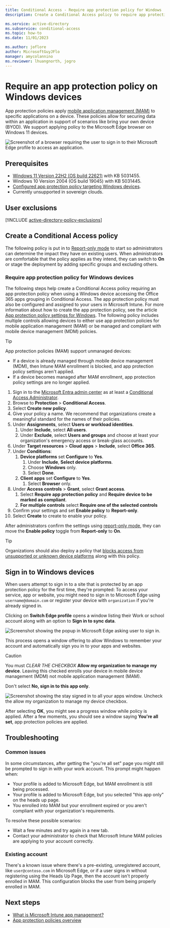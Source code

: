 ```yaml
---
title: Conditional Access - Require app protection policy for Windows
description: Create a Conditional Access policy to require app protection policy for Windows.

ms.service: active-directory
ms.subservice: conditional-access
ms.topic: how-to
ms.date: 11/01/2023

ms.author: joflore
author: MicrosoftGuyJFlo
manager: amycolannino
ms.reviewer: lhuangnorth, jogro
---
```

# Require an app protection policy on Windows devices

App protection policies apply [mobile application management (MAM)](/mem/intune/apps/app-management#mobile-application-management-mam-basics) to specific applications on a device. These policies allow for securing data within an application in support of scenarios like bring your own device (BYOD). We support applying policy to the Microsoft Edge browser on Windows 11 devices.

![Screenshot of a browser requiring the user to sign in to their Microsoft Edge profile to access an application.](./media/how-to-app-protection-policy-windows/browser-sign-in-with-edge-profile.png)

## Prerequisites

- [Windows 11 Version 22H2 (OS build 22621)](/windows/release-health/windows11-release-information#windows-11-current-versions) with KB 5031455.
- Windows 10 Version 2004 (OS build 19045) with KB 5031445.
- [Configured app protection policy targeting Windows devices](/mem/intune/apps/app-protection-policy-settings-windows).
- Currently unsupported in sovereign clouds.

## User exclusions
[!INCLUDE [active-directory-policy-exclusions](~/includes/entra-policy-exclude-user.md)]

## Create a Conditional Access policy

The following policy is put in to [Report-only mode](howto-conditional-access-insights-reporting.md) to start so administrators can determine the impact they have on existing users. When administrators are comfortable that the policy applies as they intend, they can switch to **On** or stage the deployment by adding specific groups and excluding others.

### Require app protection policy for Windows devices

The following steps help create a Conditional Access policy requiring an app protection policy when using a Windows device accessing the Office 365 apps grouping in Conditional Access. The app protection policy must also be configured and assigned to your users in Microsoft Intune. For more information about how to create the app protection policy, see the article [App protection policy settings for Windows](/mem/intune/apps/app-protection-policy-settings-windows). The following policy includes multiple controls allowing devices to either use app protection policies for mobile application management (MAM) or be managed and compliant with mobile device management (MDM) policies.

> [!TIP]
> App protection policies (MAM) support unmanaged devices:
>
> - If a device is already managed through mobile device management (MDM), then Intune MAM enrollment is blocked, and app protection policy settings aren't applied.
> - If a device becomes managed after MAM enrollment, app protection policy settings are no longer applied.

1. Sign in to the [Microsoft Entra admin center](https://entra.microsoft.com) as at least a [Conditional Access Administrator](~/identity/role-based-access-control/permissions-reference.md#conditional-access-administrator).
1. Browse to **Protection** > **Conditional Access**.
1. Select **Create new policy**.
1. Give your policy a name. We recommend that organizations create a meaningful standard for the names of their policies.
1. Under **Assignments**, select **Users or workload identities**.
   1. Under **Include**, select **All users**.
   1. Under **Exclude**, select **Users and groups** and choose at least your organization's emergency access or break-glass accounts.
1. Under **Target resources** > **Cloud apps** > **Include**, select **Office 365**.
1. Under **Conditions**:
   1. **Device platforms** set **Configure** to **Yes**.
      1. Under **Include**, **Select device platforms**.
      1. Choose **Windows** only.
      1. Select **Done**.
   1. **Client apps** set **Configure** to **Yes**.
      1. Select **Browser** only.
1. Under **Access controls** > **Grant**, select **Grant access**.
   1. Select **Require app protection policy** and **Require device to be marked as compliant**.
   1. **For multiple controls** select **Require one of the selected controls**
1. Confirm your settings and set **Enable policy** to **Report-only**.
1. Select **Create** to create to enable your policy.

After administrators confirm the settings using [report-only mode](howto-conditional-access-insights-reporting.md), they can move the **Enable policy** toggle from **Report-only** to **On**.

> [!TIP]
> Organizations should also deploy a policy that [blocks access from unsupported or unknown device platforms](howto-policy-unknown-unsupported-device.md) along with this policy.

## Sign in to Windows devices

When users attempt to sign in to a site that is protected by an app protection policy for the first time, they're prompted: To access your service, app or website, you might need to sign in to Microsoft Edge using `username@domain.com` or register your device with `organization` if you're already signed in.

Clicking on **Switch Edge profile** opens a window listing their Work or school account along with an option to **Sign in to sync data**.

   ![Screenshot showing the popup in Microsoft Edge asking user to sign in.](./media/how-to-app-protection-policy-windows/browser-sign-in-continue-with-work-or-school-account.png)

This process opens a window offering to allow Windows to remember your account and automatically sign you in to your apps and websites. 

> [!CAUTION]
> You must *CLEAR THE CHECKBOX* **Allow my organization to manage my device**. Leaving this checked enrolls your device in mobile device management (MDM) not mobile application management (MAM). 
>
> Don't select **No, sign in to this app only**.

![Screenshot showing the stay signed in to all your apps window. Uncheck the allow my organization to manage my device checkbox.](./media/how-to-app-protection-policy-windows/stay-signed-in-to-all-your-apps.png)

After selecting **OK**, you might see a progress window while policy is applied. After a few moments, you should see a window saying **You're all set**, app protection policies are applied.

## Troubleshooting

### Common issues

In some circumstances, after getting the "you're all set" page you might still be prompted to sign in with your work account. This prompt might happen when:

- Your profile is added to Microsoft Edge, but MAM enrollment is still being processed.
- Your profile is added to Microsoft Edge, but you selected "this app only" on the heads up page.
- You enrolled into MAM but your enrollment expired or you aren't compliant with your organization's requirements.

To resolve these possible scenarios:

- Wait a few minutes and try again in a new tab.
- Contact your administrator to check that Microsoft Intune MAM policies are applying to your account correctly.

### Existing account

There's a known issue where there's a pre-existing, unregistered account, like `user@contoso.com` in Microsoft Edge, or if a user signs in without registering using the Heads Up Page, then the account isn't properly enrolled in MAM. This configuration blocks the user from being properly enrolled in MAM.

## Next steps

- [What is Microsoft Intune app management?](/mem/intune/apps/app-management)
- [App protection policies overview](/mem/intune/apps/app-protection-policy)
